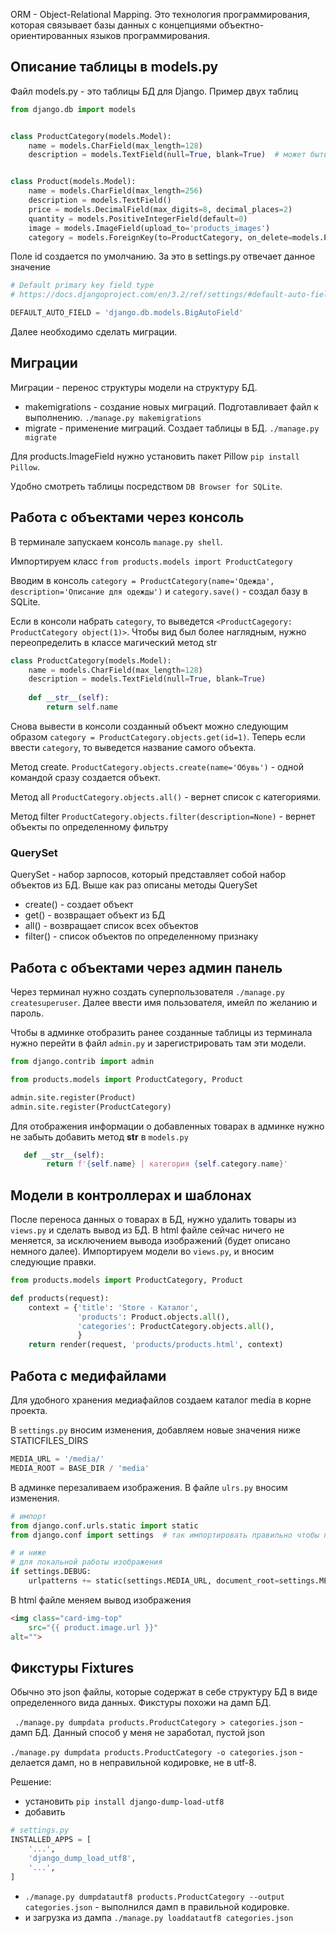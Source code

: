 ORM - Object-Relational Mapping. Это технология программирования, которая связывает базы данных с концепциями объектно-ориентированных языков программирования.

## Описание таблицы в models.py
Файл models.py - это таблицы БД для Django.
Пример двух таблиц
```python
from django.db import models


class ProductCategory(models.Model):
    name = models.CharField(max_length=128)
    description = models.TextField(null=True, blank=True)  # может быть пустым


class Product(models.Model):
    name = models.CharField(max_length=256)
    description = models.TextField()
    price = models.DecimalField(max_digits=8, decimal_places=2)
    quantity = models.PositiveIntegerField(default=0)
    image = models.ImageField(upload_to='products_images')
    category = models.ForeignKey(to=ProductCategory, on_delete=models.PROTECT)
```
Поле id создается по умолчанию. За это в settings.py отвечает данное значение
```python
# Default primary key field type
# https://docs.djangoproject.com/en/3.2/ref/settings/#default-auto-field

DEFAULT_AUTO_FIELD = 'django.db.models.BigAutoField'
```
Далее необходимо сделать миграции.

## Миграции
Миграции - перенос структуры модели на структуру БД.
- makemigrations - создание новых миграций. Подготавливает файл к выполнению. `./manage.py makemigrations`
- migrate - применение миграций. Создает таблицы в БД. `./manage.py migrate`

Для products.ImageField нужно установить пакет Pillow `pip install Pillow`.

Удобно смотреть таблицы посредством `DB Browser for SQLite`.

## Работа с объектами через консоль
В терминале запускаем консоль `manage.py shell`.

Импортируем класс
`from products.models import ProductCategory`

Вводим в консоль
`category = ProductCategory(name='Одежда', description='Описание для одежды')` и `category.save()` - создал базу в SQLite.

Если в консоли набрать `category`, то выведется `<ProductCagegory: ProductCategory object(1)>`. Чтобы вид был более наглядным, нужно переопределить в классе магический метод str
```python
class ProductCategory(models.Model):
    name = models.CharField(max_length=128)
    description = models.TextField(null=True, blank=True)
    
    def __str__(self):
        return self.name
```
Снова вывести в консоли созданный объект можно следующим образом `category = ProductCategory.objects.get(id=1)`. Теперь если ввести `category`, то выведется название самого объекта.

Метод create. 
`ProductCategory.objects.create(name='Обувь')` - одной командой сразу создается объект.

Метод all
`ProductCategory.objects.all()` - вернет список с категориями.

Метод filter
`ProductCategory.objects.filter(description=None)` - вернет объекты по определенному фильтру

### QuerySet
QuerySet - набор зарпосов, который представляет собой набор объектов из БД.
Выше как раз описаны методы QuerySet
- create() - создает объект
- get() - возвращает объект из БД
- all() - возвращает список всех объектов
- filter() - список объектов по определенному признаку


## Работа с объектами через админ панель
Через терминал нужно создать суперпользователя `./manage.py createsuperuser`. Далее ввести имя пользователя, имейл по желанию и пароль.

Чтобы в админке отобразить ранее созданные таблицы из терминала нужно перейти в файл `admin.py` и зарегистрировать там эти модели.
```python
from django.contrib import admin

from products.models import ProductCategory, Product

admin.site.register(Product)
admin.site.register(ProductCategory)
```
Для отображения информации о добавленных товарах в админке нужно не забыть добавить метод __str__ в `models.py`
```python
   def __str__(self):
        return f'{self.name} | категория {self.category.name}'
```

## Модели в контроллерах и шаблонах
После переноса данных о товарах в БД, нужно удалить товары из `views.py` и сделать вывод из БД. В html файле сейчас ничего не меняется, за исключением вывода изображений (будет описано немного далее). Импортируем модели во `views.py`, и вносим следующие правки.
```python
from products.models import ProductCategory, Product

def products(request):
    context = {'title': 'Store - Каталог',
               'products': Product.objects.all(),
               'categories': ProductCategory.objects.all(),
               }
    return render(request, 'products/products.html', context)
```
## Работа с медифайлами
Для удобного хранения медиафайлов создаем каталог media в корне проекта.

В `settings.py` вносим изменения, добавляем новые значения ниже STATICFILES_DIRS
```python
MEDIA_URL = '/media/'
MEDIA_ROOT = BASE_DIR / 'media'
```
В админке перезаливаем изображения. В файле `ulrs.py` вносим изменения.
```python
# импорт
from django.conf.urls.static import static
from django.conf import settings  # так импортировать правильно чтобы подтянулись все настройки

# и ниже
# для локальной работы изображения
if settings.DEBUG:
    urlpatterns += static(settings.MEDIA_URL, document_root=settings.MEDIA_ROOT)
```
В html файле меняем вывод изображения
```html
<img class="card-img-top"
    src="{{ product.image.url }}"
alt="">
```

## Фикстуры Fixtures
Обычно это json файлы, которые содержат в себе структуру БД в виде определенного вида данных. Фикстуры похожи на дамп БД.

` ./manage.py dumpdata products.ProductCategory > categories.json` - дамп БД. Данный способ у меня не заработал, пустой json

`./manage.py dumpdata products.ProductCategory -o categories.json` - делается дамп, но в неправильной кодировке, не в utf-8.

Решение:
- установить `pip install django-dump-load-utf8`
- добавить
```python
# settings.py
INSTALLED_APPS = [
    '...',
    'django_dump_load_utf8',
    '...',
]
```
- `./manage.py dumpdatautf8 products.ProductCategory --output categories.json` - выполнился дамп в правильной кодировке.
- и загрузка из дампа `./manage.py loaddatautf8 categories.json`

